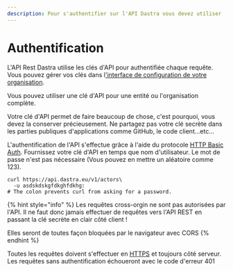 ```yaml
---
description: Pour s'authentifier sur l'API Dastra vous devez utiliser
---
```


# Authentification

L'API Rest Dastra utilise les clés d'API pour authentifiée chaque requête. Vous pouvez gérer vos clés dans l['interface de configuration de votre organisation](https://app.dastra.eu/general-settings/api).

Vous pouvez utiliser une clé d'API pour une entité ou l'organisation complète.

Votre clé d'API permet de faire beaucoup de chose, c'est pourquoi, vous devez la conserver précieusement. Ne partagez pas votre clé secrète dans les parties publiques d'applications comme GitHub, le code client...etc...

L'authentification de l'API s'effectue grâce à l'aide du protocole [HTTP Basic Auth](http://en.wikipedia.org/wiki/Basic_access_authentication). Fournissez votre clé d'API en temps que nom d'utilisateur. Le mot de passe n'est pas nécessaire \(Vous pouvez en mettre un aléatoire comme 123\).

```text
curl https://api.dastra.eu/v1/actors\
  -u asdskdskgfdkghfdkhg:
# The colon prevents curl from asking for a password.
```

{% hint style="info" %}
Les requêtes cross-orgin ne sont pas autorisées par l'API. Il ne faut donc jamais effectuer de requêtes vers l'API REST en passant la clé secrète en clair côté client ! 

Elles seront de toutes façon bloquées par le navigateur avec CORS
{% endhint %}

Toutes les requêtes doivent s'effectuer en [HTTPS](http://en.wikipedia.org/wiki/HTTP_Secure) et toujours côté serveur. Les requêtes sans authentification échoueront avec le code d'erreur 401  


